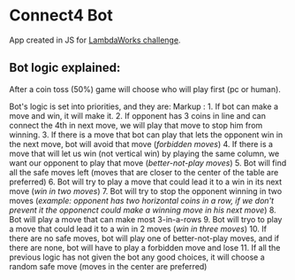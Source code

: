 # Connect4 Bot

App created in JS for [LambdaWorks challenge](https://lambdaworks.io/challenge).

## Bot logic explained:
After a coin toss (50%) game will choose who will play first (pc or human).


Bot's logic is set into priorities, and they are:
Markup : 
	1. If bot can make a move and win, it will make it.
    2. If opponent has 3 coins in line and can connect the 4th in next move, we will play that move to stop him from winning.
    3. If there is a move that bot can play that lets the opponent win in the next move, bot will avoid that move (*forbidden moves*)
    4. If there is a move that will let us win (not vertical win) by playing the same column, we want our opponent to play that move (*better-not-play moves*)
    5. Bot will find all the safe moves left (moves that are closer to the center of the table are preferred)
    6. Bot will try to play a move that could lead it to a win in its next move (*win in two moves*)
    7. Bot will try to stop the opponent winning in two moves (*example: opponent has two horizontal coins in a row, if we don't prevent it the opponenct could make a winning move in his next move*)
    8. Bot will play a move that can make most 3-in-a-rows
    9. Bot will tryo to play a move that could lead it to a win in 2 moves (*win in three moves*)
    10. If there are no safe moves, bot will play one of better-not-play moves, and if there are none, bot will have to play a forbidden move and lose
    11. If all the previous logic has not given the bot any good choices, it will choose a random safe move (moves in the center are preferred)
